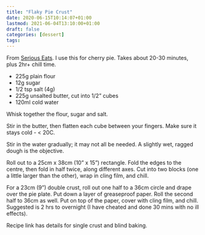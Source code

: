 ```yaml
---
title: "Flaky Pie Crust"
date: 2020-06-15T10:14:07+01:00
lastmod: 2021-06-04T13:10:00+01:00
draft: false
categories: [dessert]
tags: 
---
```


From [Serious Eats](http://www.seriouseats.com/recipes/2016/06/old-fashioned-flaky-pie-dough-recipe.html). I use this for cherry pie.  Takes about 20-30 minutes, plus 2hr+ chill time.

- 225g plain flour
- 12g sugar
- 1/2 tsp salt (4g)
- 225g unsalted butter, cut into 1/2” cubes
- 120ml cold water

Whisk together the flour, sugar and salt.

Stir in the butter, then flatten each cube between your fingers.  Make sure it stays cold - < 20C.

Stir in the water gradually; it may not all be needed.  A slightly wet, ragged dough is the objective.

Roll out to a 25cm x 38cm (10” x 15”) rectangle.  Fold the edges to the centre, then fold in half twice, along different axes.  Cut into two blocks (one a little larger than the other), wrap in cling film, and chill.

For a 23cm (9”) double crust, roll out one half to a 36cm circle and drape over the pie plate.  Put down a layer of greaseproof paper.  Roll the second half to 36cm as well.  Put on top of the paper, cover with cling film, and chill.  Suggested is 2 hrs to overnight (I have cheated and done 30 mins with no ill effects).

Recipe link has details for single crust and blind baking.
